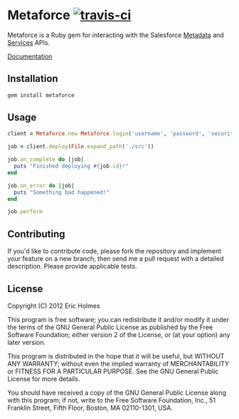 # Metaforce [![travis-ci](https://secure.travis-ci.org/ejholmes/metaforce.png)](https://secure.travis-ci.org/ejholmes/metaforce)

Metaforce is a Ruby gem for interacting with the Salesforce [Metadata](http://www.salesforce.com/us/developer/docs/api_meta/index.htm)
and [Services](http://www.salesforce.com/us/developer/docs/api/index.htm) APIs.

[Documentation](http://rubydoc.info/gems/metaforce/frames)

## Installation

```bash
gem install metaforce
```

## Usage

```ruby
client = Metaforce.new Metaforce.login('username', 'password', 'security token')

job = client.deploy(File.expand_path('./src'))

job.on_complete do |job|
  puts "Finished deploying #{job.id}!"
end

job.on_error do |job|
  puts "Something bad happened!"
end

job.perform
```

## Contributing

If you'd like to contribute code, please fork the repository and implement your
feature on a new branch, then send me a pull request with a detailed
description. Please provide applicable tests.

## License

Copyright (C) 2012  Eric Holmes

This program is free software; you can redistribute it and/or
modify it under the terms of the GNU General Public License
as published by the Free Software Foundation; either version 2
of the License, or (at your option) any later version.

This program is distributed in the hope that it will be useful,
but WITHOUT ANY WARRANTY; without even the implied warranty of
MERCHANTABILITY or FITNESS FOR A PARTICULAR PURPOSE.  See the
GNU General Public License for more details.

You should have received a copy of the GNU General Public License
along with this program; if not, write to the Free Software
Foundation, Inc., 51 Franklin Street, Fifth Floor, Boston, MA  02110-1301, USA.
